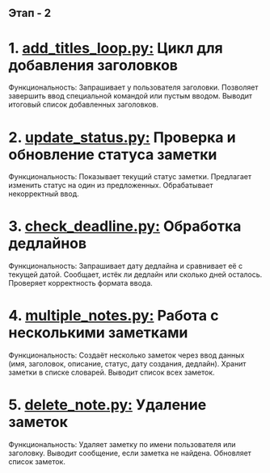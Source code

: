 ## Этап - 2
# 1. [add_titles_loop.py:](https://github.com/EVolchok-off/Note_manager/blob/main/Stage-2/add_titles_loop.py) Цикл для добавления заголовков
Функциональность:
Запрашивает у пользователя заголовки.
Позволяет завершить ввод специальной командой или пустым вводом.
Выводит итоговый список добавленных заголовков.

# 2. [update_status.py:](https://github.com/EVolchok-off/Note_manager/blob/main/Stage-2/update_status.py) Проверка и обновление статуса заметки
Функциональность:
Показывает текущий статус заметки.
Предлагает изменить статус на один из предложенных.
Обрабатывает некорректный ввод.

# 3. [check_deadline.py:](https://github.com/EVolchok-off/Note_manager/blob/main/Stage-2/check_deadline.py) Обработка дедлайнов
Функциональность:
Запрашивает дату дедлайна и сравнивает её с текущей датой.
Сообщает, истёк ли дедлайн или сколько дней осталось.
Проверяет корректность формата ввода.

# 4. [multiple_notes.py:](https://github.com/EVolchok-off/Note_manager/blob/main/Stage-2/multiple_notes.py) Работа с несколькими заметками
Функциональность:
Создаёт несколько заметок через ввод данных (имя, заголовок, описание, статус, дату создания, дедлайн).
Хранит заметки в списке словарей.
Выводит список всех заметок.

# 5. [delete_note.py:](https://github.com/EVolchok-off/Note_manager/blob/main/Stage-2/delete_note.py) Удаление заметок
Функциональность:
Удаляет заметку по имени пользователя или заголовку.
Выводит сообщение, если заметка не найдена.
Обновляет список заметок.